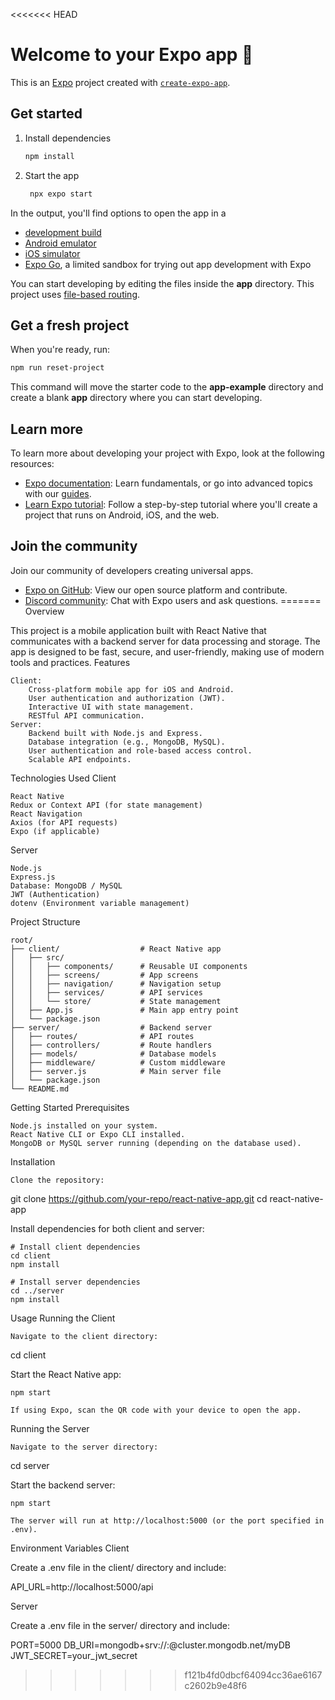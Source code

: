 <<<<<<< HEAD
# Welcome to your Expo app 👋

This is an [Expo](https://expo.dev) project created with [`create-expo-app`](https://www.npmjs.com/package/create-expo-app).

## Get started

1. Install dependencies

   ```bash
   npm install
   ```

2. Start the app

   ```bash
    npx expo start
   ```

In the output, you'll find options to open the app in a

- [development build](https://docs.expo.dev/develop/development-builds/introduction/)
- [Android emulator](https://docs.expo.dev/workflow/android-studio-emulator/)
- [iOS simulator](https://docs.expo.dev/workflow/ios-simulator/)
- [Expo Go](https://expo.dev/go), a limited sandbox for trying out app development with Expo

You can start developing by editing the files inside the **app** directory. This project uses [file-based routing](https://docs.expo.dev/router/introduction).

## Get a fresh project

When you're ready, run:

```bash
npm run reset-project
```

This command will move the starter code to the **app-example** directory and create a blank **app** directory where you can start developing.

## Learn more

To learn more about developing your project with Expo, look at the following resources:

- [Expo documentation](https://docs.expo.dev/): Learn fundamentals, or go into advanced topics with our [guides](https://docs.expo.dev/guides).
- [Learn Expo tutorial](https://docs.expo.dev/tutorial/introduction/): Follow a step-by-step tutorial where you'll create a project that runs on Android, iOS, and the web.

## Join the community

Join our community of developers creating universal apps.

- [Expo on GitHub](https://github.com/expo/expo): View our open source platform and contribute.
- [Discord community](https://chat.expo.dev): Chat with Expo users and ask questions.
=======
Overview

This project is a mobile application built with React Native that communicates with a backend server for data processing and storage. The app is designed to be fast, secure, and user-friendly, making use of modern tools and practices.
Features

    Client:
        Cross-platform mobile app for iOS and Android.
        User authentication and authorization (JWT).
        Interactive UI with state management.
        RESTful API communication.
    Server:
        Backend built with Node.js and Express.
        Database integration (e.g., MongoDB, MySQL).
        User authentication and role-based access control.
        Scalable API endpoints.

Technologies Used
Client

    React Native
    Redux or Context API (for state management)
    React Navigation
    Axios (for API requests)
    Expo (if applicable)

Server

    Node.js
    Express.js
    Database: MongoDB / MySQL
    JWT (Authentication)
    dotenv (Environment variable management)

Project Structure

```
root/
├── client/                  # React Native app
│   ├── src/
│   │   ├── components/      # Reusable UI components
│   │   ├── screens/         # App screens
│   │   ├── navigation/      # Navigation setup
│   │   ├── services/        # API services
│   │   └── store/           # State management
│   ├── App.js               # Main app entry point
│   └── package.json
├── server/                  # Backend server
│   ├── routes/              # API routes
│   ├── controllers/         # Route handlers
│   ├── models/              # Database models
│   ├── middleware/          # Custom middleware
│   ├── server.js            # Main server file
│   └── package.json
└── README.md
```
Getting Started
Prerequisites

    Node.js installed on your system.
    React Native CLI or Expo CLI installed.
    MongoDB or MySQL server running (depending on the database used).

Installation

    Clone the repository:

git clone https://github.com/your-repo/react-native-app.git
cd react-native-app

Install dependencies for both client and server:

    # Install client dependencies
    cd client
    npm install

    # Install server dependencies
    cd ../server
    npm install

Usage
Running the Client

    Navigate to the client directory:

cd client

Start the React Native app:

    npm start

    If using Expo, scan the QR code with your device to open the app.

Running the Server

    Navigate to the server directory:

cd server

Start the backend server:

    npm start

    The server will run at http://localhost:5000 (or the port specified in .env).

Environment Variables
Client

Create a .env file in the client/ directory and include:

API_URL=http://localhost:5000/api

Server

Create a .env file in the server/ directory and include:

PORT=5000
DB_URI=mongodb+srv://<username>:<password>@cluster.mongodb.net/myDB
JWT_SECRET=your_jwt_secret

>>>>>>> f121b4fd0dbcf64094cc36ae6167c2602b9e48f6
